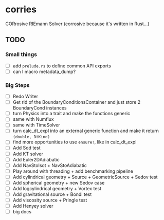 # corries

CORrosive RIEmann Solver (corrosive because it's written in Rust...)

## TODO

### Small things

- [ ] add `prelude.rs` to define common API exports
- [ ] can I macro metadata_dump?

### Big Steps

- [ ] Redo Writer
- [ ] Get rid of the BoundaryConditionsContainer and just store 2 BoundaryCond instances
- [ ] turn Physics into a trait and make the functions generic
- [ ] same with Numflux
- [ ] same with TimeSolver
- [ ] turn calc_dt_expl into an external generic function and make it return `(double, DtKind)`
- [ ] find more opportunities to use `ensure!`, like in calc_dt_expl
- [ ] Add Sod test
- [ ] Add KT solver
- [ ] Add Euler2DAdiabatic
- [ ] Add NavStoIsot + NavStoAdiabatic
- [ ] Play around with threading + add benchmarking pipeline
- [ ] Add cylindrical geometry + Source + GeometricSource + Sedov test
- [ ] Add spherical geometry + new Sedov case
- [ ] Add logcylindrical geometry + Vortex test
- [ ] Add gravitational source + Bondi test
- [ ] Add viscosity source + Pringle test
- [ ] Add Henyey solver
- [ ] big docs
